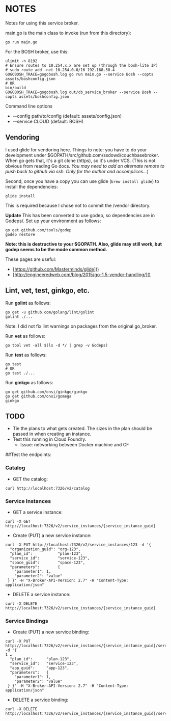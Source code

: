 NOTES
===

Notes for using this service broker.

main.go is the main class to invoke (run from this directory):

```
go run main.go
```

For the BOSH broker, use this:

```
ulimit -n 8192
# Ensure routes to 10.254.x.x are set up (through the bosh-lite IP)
# sudo route add -net 10.254.0.0/16 192.168.50.4
GOGOBOSH_TRACE=gogobosh.log go run main.go --service Bosh --copts assets/boshconfig.json
# OR
bin/build
GOGOBOSH_TRACE=gogobosh.log out/cb_service_broker --service Bosh --copts assets/boshconfig.json
```

Command line options

* --config path/to/config (default: assets/config.json)
* --service CLOUD (default: BOSH)

## Vendoring

I used glide for vendoring here.  Things to note: you have to do your development under $GOPATH/src/github.com/ssdowd/couchbasebroker.  When go gets that, it's a git clone (https), so it's under VCS.  (This is not obvious from reading Go docs.  _You may need to add an alternate remote to push back to github via ssh.  Only for the author and accomplices..._)

Second, once you have a copy you can use glide (```brew install glide```) to install the dependencies:

```
glide install
```

This is required because I chose not to commit the /vendor directory.

**Update** This has been converted to use godep, so dependencies are in Godeps/.  Set up your environment as follows:

```
go get github.com/tools/godep
godep restore
```
**Note: this is destructive to your $GOPATH.  Also, glide may still work, but godep seems to be the mode common method.**

These pages are useful: 

* [https://github.com/Masterminds/glide]()
* [http://engineeredweb.com/blog/2015/go-1.5-vendor-handling/]()

## Lint, vet, test, ginkgo, etc.

Run **golint** as follows:

```
go get -u github.com/golang/lint/golint
golint ./...
```
Note: I did not fix lint warnings on packages from the original go_broker.

Run **vet** as follows:

```
go tool vet -all $(ls -d */ | grep -v Godeps)
```

Run **test** as follows:

```
go test
# OR
go test ./...
```

Run **ginkgo** as follows:

```
go get github.com/onsi/ginkgo/ginkgo
go get github.com/onsi/gomega 
ginkgo
```

## TODO

* Tie the plans to what gets created.  The sizes in the plan should be passed in when creating an instance.
* Test this running in Cloud Foundry.
  * Issue: networking between Docker machine and CF

##Test the endpoints:

### Catalog

* GET the catalog:

```
curl http://localhost:7326/v2/catalog
```

### Service Instances
* GET a service instance:

```
curl -X GET http://localhost:7326/v2/service_instances/{service_instance_guid}
```

* Create (PUT) a new service instance:

```
curl -X PUT http://localhost:7326/v2/service_instances/123 -d '{
  "organization_guid": "org-123",
  "plan_id":           "plan-123",
  "service_id":        "service-123",
  "space_guid":        "space-123",
  "parameters":        {
    "parameter1": 1,
    "parameter2": "value"
 } }' -H "X-Broker-API-Version: 2.7" -H "Content-Type: application/json"
```

* DELETE a service instance:

```
curl -X DELETE http://localhost:7326/v2/service_instances/{service_instance_guid}
```

### Service Bindings

* Create (PUT) a new service binding:

```
curl -X PUT http://localhost:7326/v2/service_instances/{service_instance_guid}/service_bindings/{service_binding_guid} -d '{                                                                          1 ↵
  "plan_id":      "plan-123",
  "service_id":   "service-123",
  "app_guid":     "app-123",
  "parameters":   {
    "parameter1": 1,
    "parameter2": "value"
 } }' -H "X-Broker-API-Version: 2.7" -H "Content-Type: application/json"
```

* DELETE a service binding:

```
curl -X DELETE http://localhost:7326/v2/service_instances/{service_instance_guid}/service_bindings/{service_binding_guid}
```



